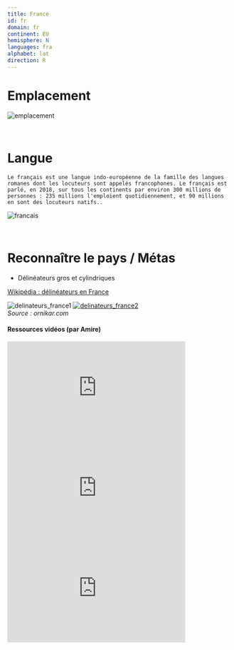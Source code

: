 ```yaml
---
title: France
id: fr
domain: fr
continent: EU
hemisphere: N
languages: fra
alphabet: lat
direction: R
---
```

# Emplacement

![emplacement](https://upload.wikimedia.org/wikipedia/commons/thumb/6/67/Mapadefrancia.svg/langfr-800px-Mapadefrancia.svg.png)

<br/>

# Langue

```
Le français est une langue indo-européenne de la famille des langues romanes dont les locuteurs sont appelés francophones. Le français est parlé, en 2018, sur tous les continents par environ 300 millions de personnes : 235 millions l'emploient quotidiennement, et 90 millions en sont des locuteurs natifs..
```

![francais](https://upload.wikimedia.org/wikipedia/commons/thumb/5/50/New-Map-Francophone_World.PNG/1920px-New-Map-Francophone_World.PNG)

<br/>

# Reconnaître le pays / Métas

- Délinéateurs gros et cylindriques

<p></p>

[Wikipédia : délinéateurs en France](https://fr.wikipedia.org/wiki/D%C3%A9lin%C3%A9ateur_en_France)

![delinateurs_france1](https://upload.wikimedia.org/wikipedia/commons/thumb/5/56/D%C3%A9lin%C3%A9ateurs.JPG/1200px-D%C3%A9lin%C3%A9ateurs.JPG)
[![delinateurs_france2](https://images.prismic.io/ornikar/4f02ae7fc415138dff86ef8a0eb817940643ed8e_balise-signalisation-bord-route.jpg?auto=compress,format)](https://www.ornikar.com/code/cours/signalisation/verticale/balise-signalisation)  
*Source : ornikar.com*

#### Ressources vidéos (par Amire)

<iframe width="400" height="225" src="https://www.youtube-nocookie.com/embed/H5eHL35DbNk" frameborder="0" allow="accelerometer; clipboard-write; encrypted-media; gyroscope; picture-in-picture" allowfullscreen></iframe>  
<iframe width="400" height="225" src="https://www.youtube-nocookie.com/embed/30p7YN0Cn4w" frameborder="0" allow="accelerometer; clipboard-write; encrypted-media; gyroscope; picture-in-picture" allowfullscreen></iframe>  
<iframe width="400" height="225" src="https://www.youtube-nocookie.com/embed/-qB3n3GPZ0w" frameborder="0" allow="accelerometer; clipboard-write; encrypted-media; gyroscope; picture-in-picture" allowfullscreen></iframe>
